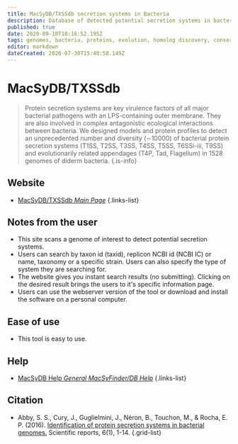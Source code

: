 ```yaml
---
title: MacSyDB/TXSSdb secretion systems in Bacteria
description: Database of detected potential secretion systems in bacterial and archaeal genomes
published: true
date: 2020-09-10T18:16:52.195Z
tags: genomes, bacteria, proteins, evolution, homolog discovery, conservation
editor: markdown
dateCreated: 2020-07-30T15:40:58.149Z
---
```


# MacSyDB/TXSSdb

> Protein secretion systems are key virulence factors of all major bacterial pathogens with an LPS-containing outer membrane. They are also involved in complex antagonistic ecological interactions between bacteria. We designed models and protein profiles to detect an unprecedented number and diversity (∼10000) of bacterial protein secretion systems (T1SS, T2SS, T3SS, T4SS, T5SS, T6SSi-iii, T9SS) and evolutionarily related appendages (T4P, Tad, Flagellum) in 1528 genomes of diderm bacteria.
{.is-info}

 

## Website 

- [MacSyDB/TXSSdb *Main Page*](http://macsydb.web.pasteur.fr/txssdb/_design/txssdb/index.html)
 {.links-list}


## Notes from the user
 
- This site scans a genome of interest to detect potential secretion systems.
- Users can search by taxon id (taxid), replicon NCBI id (NCBI IC) or name, taxonomy or a specific strain. Users can also specify the type of system they are searching for. 
- The website gives you instant search results (no submitting). Clicking on the desired result brings the users to it's specific information page. 
- Users can use the webserver version of the tool or download and install the software on a personal computer. 
 
## Ease of use

- This tool is easy to use. 

## Help

- [MacSyDB Help *General MacSyFinder/DB Help*](https://macsyfinder.readthedocs.io/en/latest/)
{.links-list}
## Citation 

- Abby, S. S., Cury, J., Guglielmini, J., Néron, B., Touchon, M., & Rocha, E. P. (2016). [Identification of protein secretion systems in bacterial genomes.](https://www.nature.com/articles/srep23080) Scientific reports, 6(1), 1-14.
{.grid-list}
